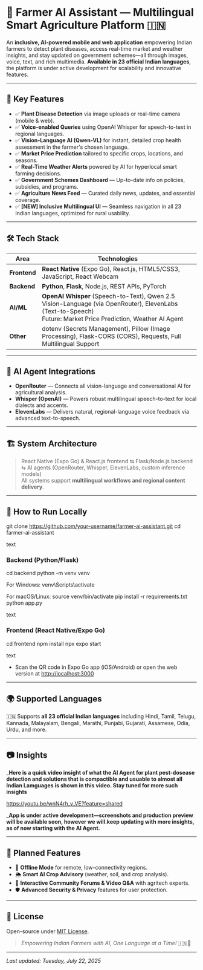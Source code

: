 # 🌾 Farmer AI Assistant — Multilingual Smart Agriculture Platform 🇮🇳

An **inclusive, AI-powered mobile and web application** empowering Indian farmers to detect plant diseases, access real-time market and weather insights, and stay updated on government schemes—all through images, voice, text, and rich multimedia. **Available in 23 official Indian languages**, the platform is under active development for scalability and innovative features.

---

## 🚀 Key Features

- ✅ **Plant Disease Detection** via image uploads or real-time camera (mobile & web).
- ✅ **Voice-enabled Queries** using OpenAI Whisper for speech-to-text in regional languages.
- ✅ **Vision-Language AI (Qwen-VL)** for instant, detailed crop health assessment in the farmer's chosen language.
- ✅ **Market Price Prediction** tailored to specific crops, locations, and seasons.
- ✅ **Real-Time Weather Alerts** powered by AI for hyperlocal smart farming decisions.
- ✅ **Government Schemes Dashboard** — Up-to-date info on policies, subsidies, and programs.
- ✅ **Agriculture News Feed** — Curated daily news, updates, and essential coverage.
- ✅ **[NEW] Inclusive Multilingual UI** — Seamless navigation in all 23 Indian languages, optimized for rural usability.

---

## 🛠️ Tech Stack

| Area        | Technologies                                                                 |
|-------------|------------------------------------------------------------------------------|
| **Frontend**| **React Native** (Expo Go), React.js, HTML5/CSS3, JavaScript, React Webcam   |
| **Backend** | **Python**, **Flask**, Node.js, REST APIs, PyTorch                            |
| **AI/ML**   | **OpenAI Whisper** (Speech-to-Text), Qwen 2.5 Vision-Language (via OpenRouter), ElevenLabs (Text-to-Speech)<br>Future: Market Price Prediction, Weather AI Agent |
| **Other**   | dotenv (Secrets Management), Pillow (Image Processing), Flask-CORS (CORS), Requests, Full Multilingual Support  |

---

## 🔗 AI Agent Integrations

- **OpenRouter** — Connects all vision-language and conversational AI for agricultural analysis.
- **Whisper (OpenAI)** — Powers robust multilingual speech-to-text for local dialects and accents.
- **ElevenLabs** — Delivers natural, regional-language voice feedback via advanced text-to-speech.

---

## 🏗️ System Architecture

> React Native (Expo Go) & React.js frontend ⇆ Flask/Node.js backend ⇆ AI agents (OpenRouter, Whisper, ElevenLabs, custom inference models)  
> All systems support **multilingual workflows and regional content delivery**.

---

## 🚀 How to Run Locally

git clone https://github.com/your-username/farmer-ai-assistant.git
cd farmer-ai-assistant

text

### Backend (Python/Flask)
cd backend
python -m venv venv

For Windows:
venv\Scripts\activate

For macOS/Linux:
source venv/bin/activate
pip install -r requirements.txt
python app.py

text

### Frontend (React Native/Expo Go)
cd frontend
npm install
npx expo start

text
- Scan the QR code in Expo Go app (iOS/Android) or open the web version at [http://localhost:3000](http://localhost:3000/)

---

## 🌍 Supported Languages

🇮🇳 Supports **all 23 official Indian languages** including Hindi, Tamil, Telugu, Kannada, Malayalam, Bengali, Marathi, Punjabi, Gujarati, Assamese, Odia, Urdu, and more.

---

## 📷 Insights

_**Here is a quick video insight of what the AI Agent for plant pest-dosease detection and solutions that is compactible and usuable to almost all Indian Lamguages is shown in this video. Stay tuned for more such insights**

https://youtu.be/wnN4rh_y_VE?feature=shared

_**App is under active development—screenshots and production preview will be available soon, however we will.keep updating with more insights, as of now starting with the AI Agent.**

---

## 📡 Planned Features

- 🌾 **Offline Mode** for remote, low-connectivity regions.
- 🌦️ **Smart AI Crop Advisory** (weather, soil, and crop analysis).
- 🎥 **Interactive Community Forums & Video Q&A** with agritech experts.
- 🛡️ **Advanced Security & Privacy** features for user protection.

---

## 📃 License

Open-source under [MIT License](LICENSE).

> _Empowering Indian Farmers with AI, One Language at a Time!_ 🇮🇳🌾

---
_Last updated: Tuesday, July 22, 2025_
